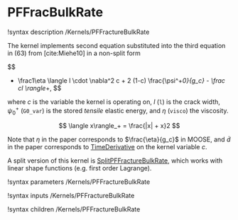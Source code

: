 # PFFracBulkRate

!syntax description /Kernels/PFFractureBulkRate

The kernel implements second equation substituted into the third equation in (63)
from [cite:Miehe10] in a non-split form

$$
- \frac1\eta \langle l \cdot \nabla^2 c + 2 (1-c) \frac{\psi^+_0}{g_c} - \frac cl \rangle_+,
$$

where $c$ is the variable the kernel is operating on, $l$ (`l`) is the crack width,
$\psi^+_0$ (`G0_var`) is the stored _tensile_ elastic energy, and $\eta$ (`visco`)
the viscosity.

$$
\langle x\rangle_+ = \frac{|x| + x}2
$$

Note that $\eta$ in the paper corresponds to $\frac{\eta}{g_c}$ in MOOSE, and
$\dot d$ in the paper corresponds to [TimeDerivative](/TimeDerivative.md) on the
kernel variable $c$.

A split version of this kernel is [SplitPFFractureBulkRate](/SplitPFFractureBulkRate.md),
which works with linear shape functions (e.g. first order Lagrange).

!syntax parameters /Kernels/PFFractureBulkRate

!syntax inputs /Kernels/PFFractureBulkRate

!syntax children /Kernels/PFFractureBulkRate


